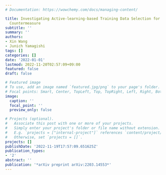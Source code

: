 ```yaml
---
# Documentation: https://wowchemy.com/docs/managing-content/

title: Investigating Active-learning-based Training Data Selection for Speech Spoofing
  Countermeasure
subtitle: ''
summary: ''
authors:
- Xin Wang
- Junich Yamagishi
tags: []
categories: []
date: '2022-01-01'
lastmod: 2022-11-20T02:57:09+09:00
featured: false
draft: false

# Featured image
# To use, add an image named `featured.jpg/png` to your page's folder.
# Focal points: Smart, Center, TopLeft, Top, TopRight, Left, Right, BottomLeft, Bottom, BottomRight.
image:
  caption: ''
  focal_point: ''
  preview_only: false

# Projects (optional).
#   Associate this post with one or more of your projects.
#   Simply enter your project's folder or file name without extension.
#   E.g. `projects = ["internal-project"]` references `content/project/deep-learning/index.md`.
#   Otherwise, set `projects = []`.
projects: []
publishDate: '2022-11-19T17:57:09.651625Z'
publication_types:
- '2'
abstract: ''
publication: '*arXiv preprint arXiv:2203.14553*'
---
```


